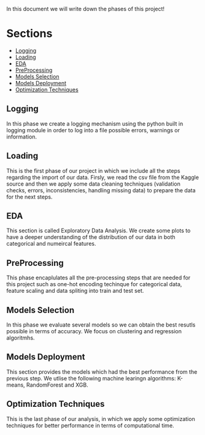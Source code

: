 In this document we will write down the phases of this project!

# Sections

- [Logging](#Logging)
- [Loading](#Loading)
- [EDA](#EDA)
- [PreProcessing](#PreProcessing)
- [Models Selection](#Model-Selection)
- [Models Deployment](#Model-Deployment)
- [Optimization Techniques](#Optimization-Techniques)



## Logging
In this phase we create a logging mechanism using the python built in logging module in order to log into a file possible errors, warnings or information. 

## Loading
This is the first phase of our project in which we include all the steps regarding the import of our data. Firsly, we read the csv file from the Kaggle source and then we apply some data cleaning techniques (validation checks, errors, inconsistencies, handling missing data) to prepare the data for the next steps.

## EDA
This section is called Exploratory Data Analysis. We create some plots to have a deeper understanding of the distribution of our data in both categorical and numeircal features.

## PreProcessing
This phase encaplulates all the pre-processing steps that are needed for this project such as one-hot encoding techinque for categorical data, feature scaling and data spliting into train and test set.

## Models Selection
In this phase we evaluate several models so we can obtain the best resutls possible in terms of accuracy. We focus on clustering and regression algoritmhs.

## Models Deployment
This section provides the models which had the best performance from the previous step. We utlise the following machine learingn algorithms: K-means, RandomForest and XGB.

## Optimization Techniques
This is the last phase of our analysis, in which we apply some optimization techniques for better performance in terms of computational time.

